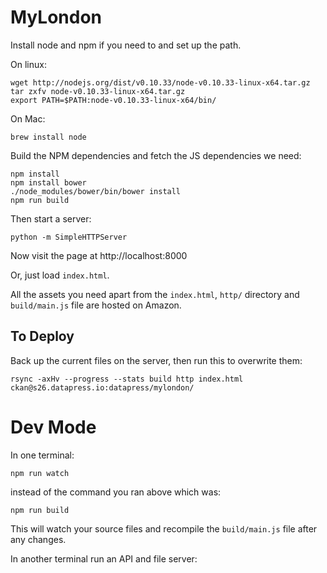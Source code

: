 MyLondon
========

Install node and npm if you need to and set up the path.

On linux:

~~~
wget http://nodejs.org/dist/v0.10.33/node-v0.10.33-linux-x64.tar.gz
tar zxfv node-v0.10.33-linux-x64.tar.gz
export PATH=$PATH:node-v0.10.33-linux-x64/bin/
~~~

On Mac:

~~~
brew install node
~~~

Build the NPM dependencies and fetch the JS dependencies we need:

~~~
npm install
npm install bower
./node_modules/bower/bin/bower install
npm run build
~~~

Then start a server:

~~~
python -m SimpleHTTPServer
~~~

Now visit the page at http://localhost:8000

Or, just load `index.html`.

All the assets you need apart from the `index.html`, `http/` directory and `build/main.js` file are hosted on Amazon.

To Deploy
---------

Back up the current files on the server, then run this to overwrite them:

~~~
rsync -axHv --progress --stats build http index.html ckan@s26.datapress.io:datapress/mylondon/ 
~~~

Dev Mode
========

In one terminal:

~~~
npm run watch
~~~

instead of the command you ran above which was:

~~~
npm run build
~~~


This will watch your source files and recompile the `build/main.js` file after any changes.

In another terminal run an API and file server:

